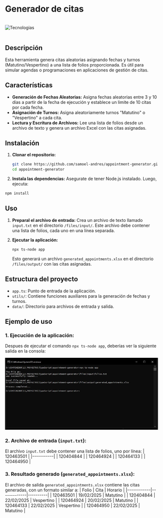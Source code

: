 # Generador de citas

<br><img align="left" src="https://skillicons.dev/icons?i=vscode,typescript,github,git" height="37" alt="Tecnologias"><br><br>

## Descripción

Esta herramienta genera citas aleatorias asignando fechas y turnos (Matutino/Vespertino) a una lista de folios proporcionada. Es útil para simular agendas o programaciones en aplicaciones de gestión de citas.

## Características

- **Generación de Fechas Aleatorias:** Asigna fechas aleatorias entre 3 y 10 días a partir de la fecha de ejecución y establece un limite de 10 citas por cada fecha.
- **Asignación de Turnos:** Asigna aleatoriamente turnos "Matutino" o "Vespertino" a cada cita.
- **Lectura y Escritura de Archivos:** Lee una lista de folios desde un archivo de texto y genera un archivo Excel con las citas asignadas.

## Instalación

1. **Clonar el repositorio:**
   ```bash
   git clone https://github.com/samoel-andres/appointment-generator.git
   cd appointment-generator
   ```
2. **Instala las dependencias:**
   Asegurate de tener Node.js instalado. Luego, ejecuta:
  ```bash
  npm install
  ```
   
## Uso
1. **Preparal el archivo de entrada:**
   Crea un archivo de texto llamado `input.txt` en el directorio `/files/input/`. Este archivo debe contener una lista de folios, cada uno en una línea separada.

2. **Ejecutar la aplicación:**
   ```bash
   npx ts-node app
   ```
   Esto generará un archivo `generated_appointments.xlsx` en el directorio `/files/output/` con las citas asignadas.

## Estructura del proyecto
- `app.ts`: Punto de entrada de la aplicación.
- `utils/`: Contiene funciones auxiliares para la generación de fechas y turnos.
- `data/`: Directorio para archivos de entrada y salida.

## Ejemplo de uso

### 1. Ejecución de la aplicación:
Despues de ejecutar el comando `npx ts-node app`, deberías ver la siguiente salida en la consola:

![Interfaz principal](evidence/execute.JPG)

### 2. Archivo de entrada (`input.txt`):
El archivo `input.txt` debe contener una lista de folios, uno por línea:
| 120463501 |
|-----------|
| 120404844 |
| 120464924 |
| 120464133 |
| 120464950 |

### 3. Resultado generado (`generated_appointments.xlsx`):
El archivo de salida `generated_appointments.xlsx` contiene las citas generadas, con un formato similar a:
| Folio      | Cita        | Horario  |
|------------|-------------|----------|
| 120463501  | 19/02/2025  | Matutino |
| 120404844  | 22/02/2025  | Vespertino |
| 120464924  | 20/02/2025  | Matutino |
| 120464133  | 22/02/2025  | Vespertino |
| 120464950  | 22/02/2025  | Matutino |
